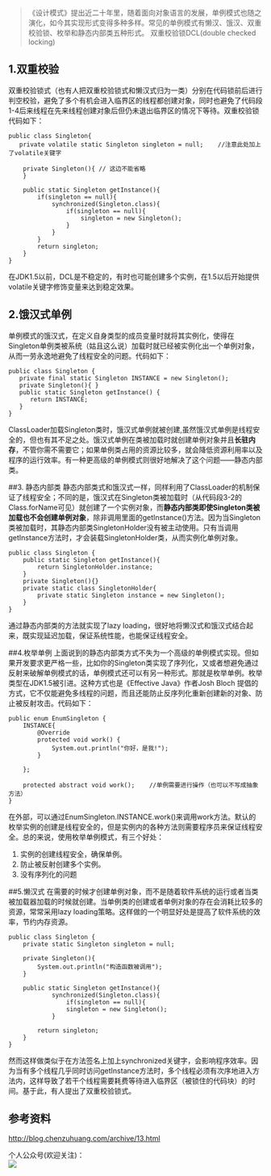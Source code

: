 > 《设计模式》提出近二十年里，随着面向对象语言的发展，单例模式也随之演化，如今其实现形式变得多种多样。常见的单例模式有懒汉、饿汉、双重校验锁、枚举和静态内部类五种形式。
双重校验锁DCL(double checked locking)

## 1.双重校验
双重校验锁式（也有人把双重校验锁式和懒汉式归为一类）分别在代码锁前后进行判空校验，避免了多个有机会进入临界区的线程都创建对象，同时也避免了代码段1-4后来线程在先来线程创建对象后但仍未退出临界区的情况下等待。双重校验锁代码如下：

```
public class Singleton{
   private volatile static Singleton singleton = null;    //注意此处加上了volatile关键字
     
    private Singleton(){ // 这边不能省略
    }
     
    public static Singleton getInstance(){
        if(singleton == null){
            synchronized(Singleton.class){
                if(singleton == null){
                    singleton = new Singleton();
                }
            }
        }
        return singleton;
    }
}
```

在JDK1.5以前，DCL是不稳定的，有时也可能创建多个实例，在1.5以后开始提供volatile关键字修饰变量来达到稳定效果。

## 2.饿汉式单例  
单例模式的饿汉式，在定义自身类型的成员变量时就将其实例化，使得在Singleton单例类被系统（姑且这么说）加载时就已经被实例化出一个单例对象，从而一劳永逸地避免了线程安全的问题。代码如下：

```
public class Singleton {
   private final static Singleton INSTANCE = new Singleton();
   private Singleton(){ }
   public static Singleton getInstance() {
      return INSTANCE;
   }
}
```    

ClassLoader加载Singleton类时，饿汉式单例就被创建,虽然饿汉式单例是线程安全的，但也有其不足之处。饿汉式单例在类被加载时就创建单例对象并且**长驻内存**，不管你需不需要它；如果单例类占用的资源比较多，就会降低资源利用率以及程序的运行效率。有一种更高级的单例模式则很好地解决了这个问题——静态内部类。

##3. 静态内部类
静态内部类式和饿汉式一样，同样利用了ClassLoader的机制保证了线程安全；不同的是，饿汉式在Singleton类被加载时（从代码段3-2的Class.forName可见）就创建了一个实例对象，而**静态内部类即使Singleton类被加载也不会创建单例对象**，除非调用里面的getInstance()方法。因为当Singleton类被加载时，其静态内部类SingletonHolder没有被主动使用。只有当调用getInstance方法时，才会装载SingletonHolder类，从而实例化单例对象。

```
public class Singleton {
    public static Singleton getInstance(){
        return SingletonHolder.instance;
    }
    private Singleton(){}
    private static class SingletonHolder{
        private static Singleton instance = new Singleton();
    }
}
```    
    
通过静态内部类的方法就实现了lazy loading，很好地将懒汉式和饿汉式结合起来，既实现延迟加载，保证系统性能，也能保证线程安全。

##4.枚举单例
上面说到的静态内部类方式不失为一个高级的单例模式实现。但如果开发要求更严格一些，比如你的Singleton类实现了序列化，又或者想避免通过反射来破解单例模式的话，单例模式还可以有另一种形式。那就是枚举单例。枚举类型在JDK1.5被引进。这种方式也是《Effective Java》作者Josh Bloch 提倡的方式，它不仅能避免多线程的问题，而且还能防止反序列化重新创建新的对象、防止被反射攻击。代码如下：

    public enum EnumSingleton {
        INSTANCE{
            @Override
            protected void work() {
                System.out.println("你好，是我!");
            }
             
        };
         
        protected abstract void work();    //单例需要进行操作（也可以不写成抽象方法）
    }


在外部，可以通过EnumSingleton.INSTANCE.work()来调用work方法。默认的枚举实例的创建是线程安全的，但是实例内的各种方法则需要程序员来保证线程安全。总的来说，使用枚举单例模式，有三个好处：

1. 实例的创建线程安全，确保单例。
2. 防止被反射创建多个实例。
3. 没有序列化的问题

##5.懒汉式
在需要的时候才创建单例对象，而不是随着软件系统的运行或者当类被加载器加载的时候就创建。当单例类的创建或者单例对象的存在会消耗比较多的资源，常常采用lazy loading策略。这样做的一个明显好处是提高了软件系统的效率，节约内存资源。

```
public class Singleton {
    private static Singleton singleton = null;    
     
    private Singleton(){
        System.out.println("构造函数被调用");
    }
     
    public static Singleton getInstance(){
            synchronized(Singleton.class){
                if(singleton == null){
                singleton = new Singleton();
            }
            
        return singleton;
    }
}
```
    
然而这样做类似于在方法签名上加上synchronized关键字，会影响程序效率。因为当有多个线程几乎同时访问getInstance方法时，多个线程必须有次序地进入方法内，这样导致了若干个线程需要耗费等待进入临界区（被锁住的代码块）的时间。基于此，有人提出了双重校验锁式。

## 参考资料
http://blog.chenzuhuang.com/archive/13.html

个人公众号(欢迎关注)：<br>
![](/assets/weix_gongzhonghao.jpg)


